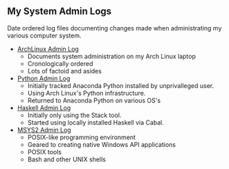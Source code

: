 ## My System Admin Logs
Date ordered log files documenting changes made when
administrating my various computer system.
* [ArchLinux Admin Log](ArchLinuxAdmin.log)
  - Documents system administration on my Arch Linux laptop
  - Cronologically ordered
  - Lots of factoid and asides
* [Python Admin Log](PythonAdmin.log)
  - Initially tracked Anaconda Python installed by unprivalleged user.
  - Using Arch Linux's Python infrastructure.
  - Returned to Anaconda Python on various OS's
* [Haskell Admin Log](HaskellAdmin.log)
  - Initially only using the Stack tool.
  - Started using locally installed Haskell via Cabal.
* [MSYS2 Admin Log](MSYS2Admin.log)
  - POSIX-like programming environment
  - Geared to creating native Windows API applications
  - POSIX tools
  - Bash and other UNIX shells
